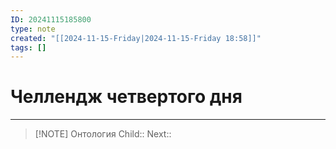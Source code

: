 ```yaml
---
ID: 20241115185800
type: note
created: "[[2024-11-15-Friday|2024-11-15-Friday 18:58]]"
tags: []
---
```

#  Челлендж четвертого дня


---


> [!NOTE] Онтология
> Child:: 
> Next:: 
